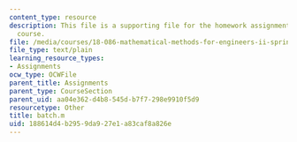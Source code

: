 ```yaml
---
content_type: resource
description: This file is a supporting file for the homework assignment 2 for the
  course.
file: /media/courses/18-086-mathematical-methods-for-engineers-ii-spring-2006/188614d4b2959da927e1a83caf8a826e_batch.m
file_type: text/plain
learning_resource_types:
- Assignments
ocw_type: OCWFile
parent_title: Assignments
parent_type: CourseSection
parent_uid: aa04e362-d4b8-545d-b7f7-298e9910f5d9
resourcetype: Other
title: batch.m
uid: 188614d4-b295-9da9-27e1-a83caf8a826e
---
```

